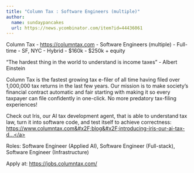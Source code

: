 ```yaml
---
title: "Column Tax : Software Engineers (multiple)"
author:
  name: sundaypancakes
  url: https://news.ycombinator.com/item?id=44436061
---
```


<JobNavigation />

Column Tax - <a href="https:&#x2F;&#x2F;columntax.com" rel="nofollow">https:&#x2F;&#x2F;columntax.com</a> - Software Engineers (multiple) - Full-time - SF, NYC - Hybrid - $160k - $250k + equity

“The hardest thing in the world to understand is income taxes” - Albert Einstein

Column Tax is the fastest growing tax e-filer of all time having filed over 1,000,000 tax returns in the last few years. Our mission is to make society’s financial contract automatic and fair starting with making it so every taxpayer can file confidently in one-click. No more predatory tax-filing experiences!

Check out Iris, our AI tax development agent, that is able to understand tax law, turn it into software code, and test itself to achieve correctness:
<a href="https:&#x2F;&#x2F;www.columntax.com&#x2F;blog&#x2F;introducing-iris-our-ai-tax-development-agent" rel="nofollow">https:&#x2F;&#x2F;www.columntax.com&#x2F;blog&#x2F;introducing-iris-our-ai-tax-d...</a>

Roles:
Software Engineer (Applied AI),
Software Engineer (Full-stack),
Software Engineer (Infrastructure)

Apply at:
<a href="https:&#x2F;&#x2F;jobs.columntax.com&#x2F;" rel="nofollow">https:&#x2F;&#x2F;jobs.columntax.com&#x2F;</a>
<JobApplication />
